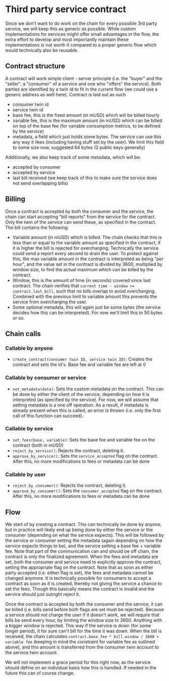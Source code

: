 # Third party service contract

Since we don't want to do work on the chain for every possible 3rd party service, we will keep this as generic as possible. While custom implementations for services might offer small advantages in the flow, the extra effort to develop and most importantly maintain these implementations is not worth it compared to a proper generic flow which would technically also be reusable.

## Contract structure

A contract will work simple client - server principle (i.e. the "buyer" and the "seller", a "consumer" of a service and one who "offers" the service). Both parties are identified by a twin id to fit in the current flow (we could use a generic address as well here). Contract is laid out as such

- consumer twin id
- service twin id
- base fee, this is the fixed amount (in mUSD) which will be billed hourly
- variable fee, this is the maximum amount (in mUSD) which can be billed on top of the base fee (for variable consumption metrics, to be defined by the service)
- metadata, a field which just holds some bytes. The service can use this any way it likes (including having stuff set by the user). We limit this field to some size now, suggested 64 bytes (2 public keys generally)

Additionally, we also keep track of some metadata, which will be:

- accepted by consumer
- accepted by service
- last bill received (we keep track of this to make sure the service does not send overlapping bills)

## Billing

Once a contract is accepted by both the consumer and the service, the chain can start accepting "bill reports" from the service for the contract. Only the twin of the service can send these, as specified in the contract. The bill contains the following:

- Variable amount (in mUSD) which is billed. The chain checks that this is less than or equal to the variable amount as specified in the contract, if it is higher the bill is rejected for overcharging. Technically the service could send a report every second to drain the user. To protect against this, the max variable amount in the contract is interpreted as being "per hour", and the value set in the contract is divided by 3600, multiplied by window size, to find the actual maximum which can be billed by the contract.
- Window, this is the amount of time (in seconds) covered since last contract. The chain verifies that `current time - window >= contract.last_bill`, such that no bills overlap to avoid overcharging. Combined with the previous limit to variable amount this prevents the service from overcharging the user.
- Some optional metadata, this will again just be some bytes (the service decides how this can be interpreted). For now we'll limit this to 50 bytes or so.

## Chain calls

### Callable by anyone

- `create_contract(consumer twin ID, service twin ID)`: Creates the contract and sets the id's. Base fee and variable fee are left at 0

### Callable by consumer or service

- `set_metadata(data)`: Sets the custom metadata on the contract. This can be done by either the client of the service, depending on how it is interpreted (as specified by the service). For now, we will assume that setting metadata is a one off operation. As a result, if metadata is already present when this is called, an error is thrown (i.e. only the first call of this function can succeed).

### Callable by service

- `set_fees(base, variable)`: Sets the base fee and variable fee on the contract (both in mUSD)
- `reject_by_service()`: Rejects the contract, deleting it.
- `approve_by_service()`: Sets the `service_accepted` flag on the contract. After this, no more modifications to fees or metadata can be done

### Callable by user

- `reject_by_consumer()`: Rejects the contract, deleting it.
- `approve_by_consumer()`: Sets the `consumer_accepted` flag on the contract. After this, no more modifications to fees or metadata can be done

## Flow

We start of by creating a contract. This can technically be done by anyone, but in practice will likely end up being done by either the service or the consumer (depending on what the service expects). This will be followed by the service or consumer setting the metadata (again depending on how the service expects things to be), and the service setting a base fee + variable fee. Note that part of the communication can and should be off chain, the contract is only the finalized agreement. When the fees and metadata are set, both the consumer and service need to explicitly approve the contract, setting the appropriate flag on the contract. Note that as soon as either party accepted (i.e. either flag is set), the fees and metadata cannot be changed anymore. It is technically possible for consumers to accept a contract as soon as it is created, thereby not giving the service a chance to set the fees. Though this basically means the contract is invalid and the service should just outright reject it.

Once the contract is accepted by both the consumer and the service, it can be billed (i.e. bills send before both flags are set must be rejected). Because a service should not charge the user if it doesn't work, we will require that bills be send every hour, by limiting the window size to 3600. Anything with a bigger window is rejected. This way if the service is down (for some longer period), it for sure can't bill for the time it was down. When the bill is received, the chain calculates `contract.base_fee * bill.window / 3600 + variable fee` (keeping in mind the constraint for variable fee as outlined above), and this amount is transferred from the consumer twin account to the service twin account.

We will not implement a grace period for this right now, as the service should define on an individual basis how this is handled. If needed in the future this can of course change.
